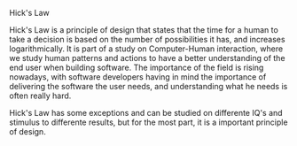 Hick's Law

Hick's Law is a principle of design that states that the time for a human to take a decision is based on the number of possibilities it has, and increases logarithmically.
It is part of a study on Computer-Human interaction, where we study human patterns and actions to have a better understanding of the end user when building software.
The importance of the field is rising nowadays, with software developers having in mind the importance of delivering the software the user needs, and understanding what he needs is often really hard.

Hick's Law has some exceptions and can be studied on differente IQ's and stimulus to differente results, but for the most part, it is a important principle of design.
